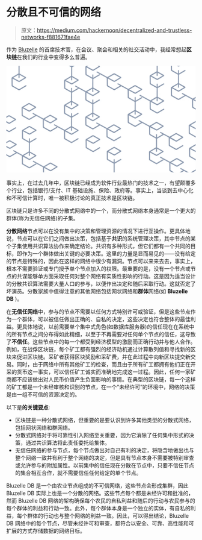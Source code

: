 # 分散且不可信的网络

> 原文：<https://medium.com/hackernoon/decentralized-and-trustless-networks-f881671fae4e>

作为 [Bluzelle](https://medium.com/u/1ebc95e9d994?source=post_page-----f881671fae4e--------------------------------) 的首席技术官，在会议、聚会和相关的社交活动中，我经常想起**区块链**在我们的行业中变得多么普遍。

![](img/6f98211ecbe98a6f02a1a457e0aa4c35.png)

事实上，在过去几年中，区块链已经成为软件行业最热门的技术之一，有望颠覆多个行业，包括银行/支付、IT 基础设施、保险、政府等。事实上，当谈到去中心化和不可信计算时，唯一被积极讨论的真正技术是区块链。

区块链只是许多不同的分散式网络中的一个，而分散式网络本身通常是一个更大的群体(称为无信任网络)的子集。

**分散网络**节点可以在没有集中的决策和管理资源的情况下进行互操作。更具体地说，节点可以在它们之间做出决策，包括基于**共识**的系统管理决策，其中节点的某个子集使用共识算法协作来确定结论。共识有多种形式，但它们都有一个共同的目标，即作为一个群体做出关键的必要决策。这里的力量是显而易见的——没有给定的节点是特殊的，因此在这样的网络中很少有漏洞。节点可以来来去去，事实上，根本不需要验证或专门授予单个节点加入的权限。最重要的是，没有一个节点或节点的共谋能够单方面采取任何对整个网络有实质性影响的行动。这是因为适当设计的分散共识算法需要大量人口的参与，以便作出决定和随后采取行动。这就否定了坏演员。分散家族中值得注意的其他网络包括网状网络和**群体**网络(如 **Bluzelle DB** )。

在**无信任网络**中，参与的节点不需要以任何方式特别许可或验证，但是这些节点作为一个群体，可以被信任做出正确的、自私的决定，这些决定也符合整体的最佳利益。更具体地说，以前需要单个集中式角色(如数据库服务器)的信任现在在系统中的所有节点之间分布得如此精细，以至于不再需要对任何单个节点的信任，这导致了**不信任**。这些节点中的每一个都受到经济模型的激励而正确行动并与他人合作。例如，在战俘区块链，每个矿工都有强烈的经济动机通过计算散列值和寻找新的区块来促进区块链。采矿者获得区块奖励和采矿费，并在此过程中向新区块提交新交易。同时，由于网络中所有其他矿工的检查，而且由于所有矿工都拥有他们正在开采的货币这一事实，可以信任矿工诚实而准确地完成这一过程。因此，任何一家矿商都不应该做出对人民币价值产生负面影响的事情。在典型的区块链，每一个这样的矿工都是一个未经审核和识别的节点，在一个“未经许可”的环境中，网络的决策是由一组不可信的资源决定的。

以下是**的关键要点**:

*   区块链是一种分散式网络，但重要的是要认识到许多其他类型的分散式网络，包括网状网络和群网络。
*   分散式网络对于将可靠性引入网络至关重要，因为它消除了任何集中形式的决策，通过共识算法将此责任委托给集体。
*   无信任网络的参与节点，每个节点做出对自己有利的决定，将隐含地做出也与整个网络一致并有利于整个网络的决定，但是具有节点本身不需要被特别审查或允许参与的附加属性。以前集中的信任现在分散在节点中，只要不信任节点的集合相互合作，就不需要信任任何给定的单个节点。

Bluzelle DB 是一个由农业节点组成的不可信网络，这些节点会形成集群，因此 Bluzelle DB 实际上也是一个分散的网络。这些节点每个都是未经许可和批准的，然而 Bluzelle DB 网络的架构确保每个农民的自私利益和随后的行动与农民参与的每个群体的利益和行动一致。此外，每个群体本身是一个独立的实体，有自私的利益，每个群体的行动也与整个网络的利益一致。因此，可以得出结论，Bluzelle DB 网络中的每个节点，尽管未经许可和审查，都符合以安全、可靠、高性能和可扩展的方式存储数据的网络目标。